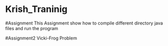 # Krish_Traninig

#Assignment
This Assignment show how to compile different directory java files and run the program

#Assignment2
Vicki-Frog Problem
